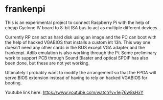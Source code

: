# frankenpi

This is an experimental project to connect Raspberry Pi with the help of cheap Cyclone IV board to 8-bit ISA bus to act as multiple different devices.

Currently RP can act as hard disk using an image and the PC can boot with the help of hacked VGABIOS that installs a custom int 13h. This way one doesn't need any other cards in the BUS except VGA adapter and the frankenpi.
Adlib emulation is also working through the Pi.
Some preliminary work to support PCB through Sound Blaster and optical SPDIF has also been done, but these are not yet working.

Ultimately I probably want to modify the arrangement so that the FPGA will serve BIOS extension instead of having to rely on hacked VGABIOS for booting.

Youtube link here: https://www.youtube.com/watch?v=1ej76w8sHxY
